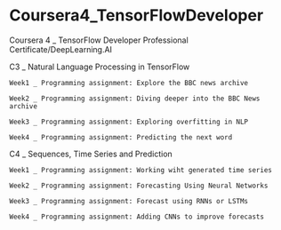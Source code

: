 # Coursera4_TensorFlowDeveloper
Coursera 4 _ TensorFlow Developer Professional Certificate/DeepLearning.AI

C3 _ Natural Language Processing in TensorFlow

    Week1 _ Programming assignment: Explore the BBC news archive
    
    Week2 _ Programming assignment: Diving deeper into the BBC News archive
    
    Week3 _ Programming assignment: Exploring overfitting in NLP
    
    Week4 _ Programming assignment: Predicting the next word


C4 _ Sequences, Time Series and Prediction

    Week1 _ Programming assignment: Working wiht generated time series
  
    Week2 _ Programming assignment: Forecasting Using Neural Networks
  
    Week3 _ Programming assignment: Forecast using RNNs or LSTMs
  
    Week4 _ Programming assignment: Adding CNNs to improve forecasts

